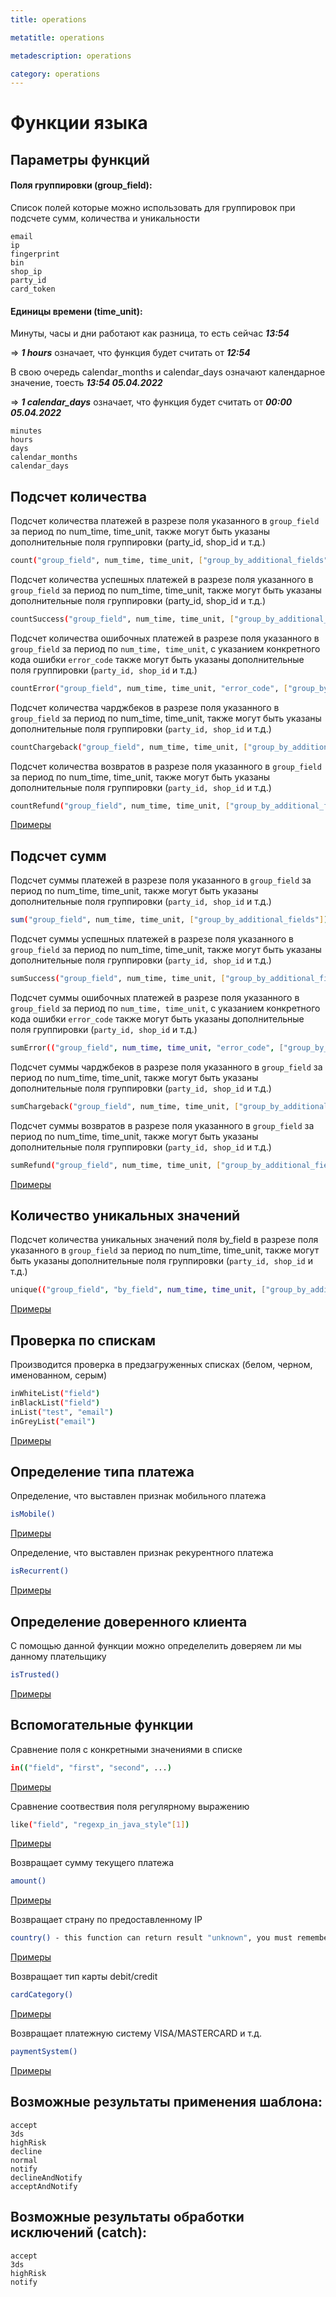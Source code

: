 ```yaml
---
title: operations

metatitle: operations

metadescription: operations

category: operations
---
```


# Функции языка

## Параметры функций

#### Поля группировки (group_field):

Список полей которые можно использовать для группировок при подсчете сумм, количества и уникальности

    email
    ip
    fingerprint
    bin
    shop_ip
    party_id
    card_token

#### Единицы времени (time_unit):

Минуты, часы и дни работают как разница, то есть сейчас **_13:54_**

=> **_1 hours_** означает, что функция будет считать от **_12:54_**

В свою очередь calendar_months и calendar_days означают календарное значение, тоесть **_13:54 05.04.2022_**

=> **_1 calendar_days_** означает, что функция будет считать от **_00:00 05.04.2022_**

    minutes
    hours
    days
    calendar_months
    calendar_days

## Подсчет количества

Подсчет количества платежей в разрезе поля указанного в ```group_field``` за период по num_time, time_unit, также могут
быть указаны дополнительные поля группировки (party_id, shop_id и т.д.)

```sh
count("group_field", num_time, time_unit, ["group_by_additional_fields"])
```

Подсчет количества успешных платежей в разрезе поля указанного в ```group_field``` за период по num_time, time_unit,
также могут быть указаны дополнительные поля группировки (party_id, shop_id и т.д.)

```sh
countSuccess("group_field", num_time, time_unit, ["group_by_additional_fields"])
```

Подсчет количества ошибочных платежей в разрезе поля указанного в ```group_field``` за период
по ```num_time, time_unit```, с указанием конкретного кода ошибки ```error_code```
также могут быть указаны дополнительные поля группировки (```party_id, shop_id``` и т.д.)

```sh
countError("group_field", num_time, time_unit, "error_code", ["group_by_additional_fields"])
```

Подсчет количества чарджбеков в разрезе поля указанного в ```group_field``` за период по num_time, time_unit, также
могут быть указаны дополнительные поля группировки (```party_id, shop_id``` и т.д.)

```sh
countChargeback("group_field", num_time, time_unit, ["group_by_additional_fields"])
```

Подсчет количества возвратов в разрезе поля указанного в ```group_field``` за период по num_time, time_unit, также могут
быть указаны дополнительные поля группировки (```party_id, shop_id``` и т.д.)

```sh
countRefund("group_field", num_time, time_unit, ["group_by_additional_fields"])
```

[Примеры](../examples/#_5)

## Подсчет сумм

Подсчет суммы платежей в разрезе поля указанного в ```group_field``` за период по num_time, time_unit, также могут быть
указаны дополнительные поля группировки (```party_id, shop_id``` и т.д.)

```sh
sum("group_field", num_time, time_unit, ["group_by_additional_fields"])
```

Подсчет суммы успешных платежей в разрезе поля указанного в ```group_field``` за период по num_time, time_unit, также
могут быть указаны дополнительные поля группировки (```party_id, shop_id``` и т.д.)

```sh
sumSuccess("group_field", num_time, time_unit, ["group_by_additional_fields"])
```

Подсчет суммы ошибочных платежей в разрезе поля указанного в ```group_field``` за период по ```num_time, time_unit```, с
указанием конкретного кода ошибки ```error_code```
также могут быть указаны дополнительные поля группировки (```party_id, shop_id``` и т.д.)

```sh
sumError(("group_field", num_time, time_unit, "error_code", ["group_by_additional_fields"])
```

Подсчет суммы чарджбеков в разрезе поля указанного в ```group_field``` за период по num_time, time_unit, также могут
быть указаны дополнительные поля группировки (```party_id, shop_id``` и т.д.)

```sh
sumChargeback("group_field", num_time, time_unit, ["group_by_additional_fields"])
```

Подсчет суммы возвратов в разрезе поля указанного в ```group_field``` за период по num_time, time_unit, также могут быть
указаны дополнительные поля группировки (```party_id, shop_id``` и т.д.)

```sh
sumRefund("group_field", num_time, time_unit, ["group_by_additional_fields"])
```

[Примеры](../examples/#_5)

## Количество уникальных значений

Подсчет количества уникальных значений поля by_field в разрезе поля указанного в ```group_field``` за период по
num_time, time_unit, также могут быть указаны дополнительные поля группировки (```party_id, shop_id``` и т.д.)

```sh
unique(("group_field", "by_field", num_time, time_unit, ["group_by_additional_fields"])
```

[Примеры](../examples/#ip-email)

## Проверка по спискам

Производится проверка в предзагруженных списках (белом, черном, именованном, серым)

```sh
inWhiteList("field")
inBlackList("field")
inList("test", "email")
inGreyList("email")
```

[Примеры](../examples/#_3)

## Определение типа платежа

Определение, что выставлен признак мобильного платежа

```sh
isMobile()
```

[Примеры](../examples/#_12)

Определение, что выставлен признак рекурентного платежа

```sh
isRecurrent()
```

[Примеры](../examples/#_11)

## Определение доверенного клиента

С помощью данной функции можно определелить доверяем ли мы данному плательщику

```sh
isTrusted()
```

[Примеры](../examples/#_8)

## Вспомогательные функции

Сравнение поля с конкретными значениями в списке

```sh
in(("field", "first", "second", ...)
```

[Примеры](../examples/#_13)

Сравнение соотвествия поля регулярному выражению

```sh
like("field", "regexp_in_java_style"[1])
```

[Примеры](../examples/#_13)

Возвращает сумму текущего платежа

```sh
amount()
```

[Примеры](../examples/#_6)

Возвращает страну по предоставленному IP

```sh
country() - this function can return result "unknown", you must remember it!
```

[Примеры](../examples/#ip)

Возвращает тип карты debit/credit

```sh
cardCategory()
```

[Примеры](../examples/#_9)

Возвращает платежную систему VISA/MASTERCARD и т.д.

```sh
paymentSystem()
```

[Примеры](../examples/#_10)

## Возможные результаты применения шаблона:

    accept 
    3ds
    highRisk
    decline
    normal
    notify
    declineAndNotify
    acceptAndNotify

## Возможные результаты обработки исключений (catch):

    accept
    3ds
    highRisk
    notify
